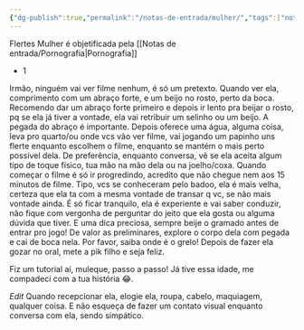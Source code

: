 ```yaml
---
{"dg-publish":true,"permalink":"/notas-de-entrada/mulher/","tags":["nota🔹"],"updated":"2024-04-22T18:26:50.336-03:00"}
---
```




Flertes
Mulher é objetificada pela [[Notas de entrada/Pornografia\|Pornografia]]

- 1

Irmão, ninguém vai ver filme nenhum, é só um pretexto. Quando ver ela, comprimento com um abraço forte, e um beijo no rosto, perto da boca. Recomendo dar um abraço forte primeiro e depois ir lento pra beijar o rosto, pq se ela já tiver a vontade, ela vai retribuir um selinho ou um beijo. A pegada do abraço é importante. Depois oferece uma água, alguma coisa, leva pro quarto/ou onde vcs vão ver filme, vai jogando um papinho uns flerte enquanto escolhem o filme, enquanto se mantém o mais perto possível dela. De preferência, enquanto conversa, vê se ela aceita algum tipo de toque físico, tua mão na mão dela ou na joelho/coxa. Quando começar o filme é só ir progredindo, acredito que não chegue nem aos 15 minutos de filme. Tipo, vcs se conheceram pelo badoo, ela é mais velha, certeza que ela ta com a mesma vontade de transar q vc, se não mais vontade ainda. É só ficar tranquilo, ela é experiente e vai saber conduzir, não fique com vergonha de perguntar do jeito que ela gosta ou alguma dúvida que tiver. E uma dica preciosa, sempre beije o gramado antes de entrar pro jogo! De valor as preliminares, explore o corpo dela com pegada e cai de boca nela. Por favor, saiba onde é o grelo! Depois de fazer ela gozar no oral, mete a pik filho e seja feliz.

Fiz um tutorial aí, muleque, passo a passo! Já tive essa idade, me compadeci com a tua história 😂.

_Edit_ Quando recepcionar ela, elogie ela, roupa, cabelo, maquiagem, qualquer coisa. E não esqueça de fazer um contato visual enquanto conversa com ela, sendo simpático.
